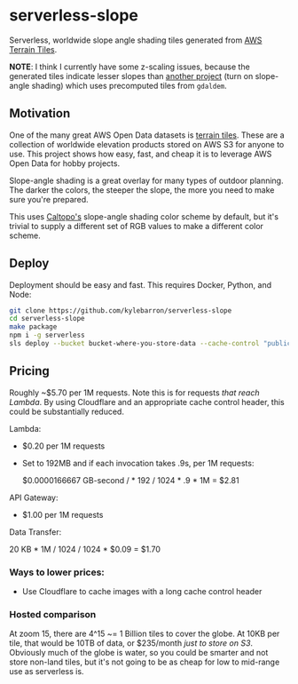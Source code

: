 # serverless-slope

Serverless, worldwide slope angle shading tiles generated from [AWS Terrain
Tiles](https://registry.opendata.aws/terrain-tiles/).

**NOTE**: I think I currently have some z-scaling issues, because the generated
tiles indicate lesser slopes than [another project](https://nst.guide) (turn on
slope-angle shading) which uses precomputed tiles from `gdaldem`.

## Motivation

One of the many great AWS Open Data datasets is [terrain
tiles](https://registry.opendata.aws/terrain-tiles/). These are a collection of
worldwide elevation products stored on AWS S3 for anyone to use. This project
shows how easy, fast, and cheap it is to leverage AWS Open Data for hobby
projects.

Slope-angle shading is a great overlay for many types of outdoor planning. The
darker the colors, the steeper the slope, the more you need to make sure you're
prepared.

This uses [Caltopo's](https://caltopo.com) slope-angle shading color scheme by
default, but it's trivial to supply a different set of RGB values to make a
different color scheme.

## Deploy

Deployment should be easy and fast. This requires Docker, Python, and Node:

```bash
git clone https://github.com/kylebarron/serverless-slope
cd serverless-slope
make package
npm i -g serverless
sls deploy --bucket bucket-where-you-store-data --cache-control "public,max-age=4000"
```

## Pricing

Roughly ~$5.70 per 1M requests. Note this is for requests _that reach Lambda_.
By using Cloudflare and an appropriate cache control header, this could be
substantially reduced.

Lambda:

- $0.20 per 1M requests
- Set to 192MB and if each invocation takes .9s, per 1M requests:

    $0.0000166667 GB-second / * 192 / 1024 * .9 * 1M = $2.81

API Gateway:

- $1.00 per 1M requests

Data Transfer:

20 KB * 1M / 1024 / 1024 * $0.09 = $1.70

### Ways to lower prices:

- Use Cloudflare to cache images with a long cache control header

### Hosted comparison

At zoom 15, there are 4^15 ~= 1 Billion tiles to cover the globe. At 10KB per
tile, that would be 10TB of data, or $235/month _just to store on S3_. Obviously
much of the globe is water, so you could be smarter and not store non-land
tiles, but it's not going to be as cheap for low to mid-range use as serverless
is.
